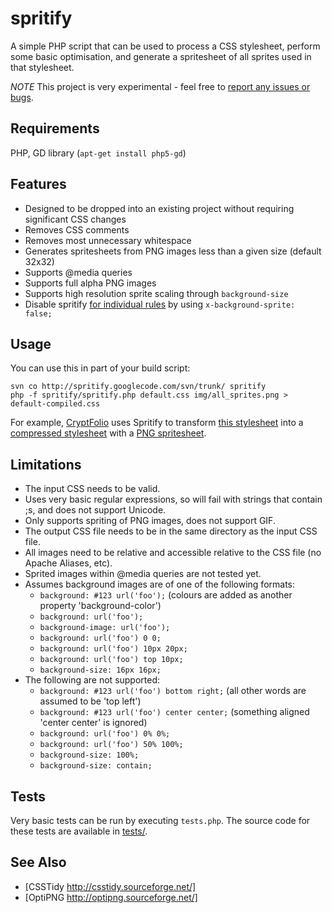 spritify
========

A simple PHP script that can be used to process a CSS stylesheet, perform some basic optimisation, and generate a spritesheet of all sprites used in that stylesheet.

*NOTE* This project is very experimental - feel free to [report any issues or bugs](http://code.google.com/p/spritify/issues/list).

## Requirements
PHP, GD library (`apt-get install php5-gd`)

## Features

* Designed to be dropped into an existing project without requiring significant CSS changes
* Removes CSS comments
* Removes most unnecessary whitespace
* Generates spritesheets from PNG images less than a given size (default 32x32)
* Supports @media queries
* Supports full alpha PNG images
* Supports high resolution sprite scaling through `background-size`
* Disable spritify [for individual rules](http://code.google.com/p/spritify/source/detail?r=7) by using `x-background-sprite: false;`

## Usage

You can use this in part of your build script:

```
svn co http://spritify.googlecode.com/svn/trunk/ spritify
php -f spritify/spritify.php default.css img/all_sprites.png > default-compiled.css
```

For example, [CryptFolio](https://cryptfolio.com) uses Spritify to transform [this stylesheet](https://github.com/soundasleep/openclerk/blob/master/site/css/default.scss) into a [compressed stylesheet](http://cryptfolio.com/styles/default.css) with a [PNG spritesheet](http://cryptfolio.com/img/default-sprites.png).

## Limitations

* The input CSS needs to be valid.
* Uses very basic regular expressions, so will fail with strings that contain ;s, and does not support Unicode.
* Only supports spriting of PNG images, does not support GIF.
* The output CSS file needs to be in the same directory as the input CSS file.
* All images need to be relative and accessible relative to the CSS file (no Apache Aliases, etc).
* Sprited images within @media queries are not tested yet.
* Assumes background images are of one of the following formats:
	* `background: #123 url('foo');` (colours are added as another property 'background-color')
	* `background: url('foo');`
	* `background-image: url('foo');`
	* `background: url('foo') 0 0;`
	* `background: url('foo') 10px 20px;`
	* `background: url('foo') top 10px;`
  * `background-size: 16px 16px;`
* The following are not supported:
	* `background: #123 url('foo') bottom right;` (all other words are assumed to be 'top left')
	* `background: #123 url('foo') center center;` (something aligned 'center center' is ignored)
	* `background: url('foo') 0% 0%;`
	* `background: url('foo') 50% 100%;`
  * `background-size: 100%;`
  * `background-size: contain;`

## Tests

Very basic tests can be run by executing `tests.php`. The source code for these tests are available in [tests/](tests/).

## See Also

* [CSSTidy http://csstidy.sourceforge.net/]
* [OptiPNG http://optipng.sourceforge.net/]
